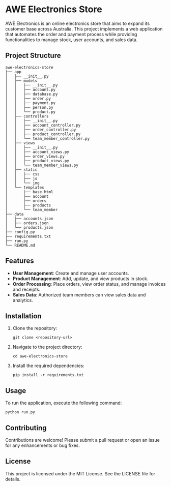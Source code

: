 # AWE Electronics Store

AWE Electronics is an online electronics store that aims to expand its customer base across Australia. This project implements a web application that automates the order and payment process while providing functionalities to manage stock, user accounts, and sales data.

## Project Structure

```
awe-electronics-store
├── app
│   ├── __init__.py
│   ├── models
│   │   ├── __init__.py
│   │   ├── account.py
│   │   ├── database.py
│   │   ├── order.py
│   │   ├── payment.py
│   │   ├── person.py
│   │   └── product.py
│   ├── controllers
│   │   ├── __init__.py
│   │   ├── account_controller.py
│   │   ├── order_controller.py
│   │   ├── product_controller.py
│   │   └── team_member_controller.py
│   ├── views
│   │   ├── __init__.py
│   │   ├── account_views.py
│   │   ├── order_views.py
│   │   ├── product_views.py
│   │   └── team_member_views.py
│   ├── static
│   │   ├── css
│   │   ├── js
│   │   └── img
│   └── templates
│       ├── base.html
│       ├── account
│       ├── orders
│       ├── products
│       └── team_member
├── data
│   ├── accounts.json
│   ├── orders.json
│   └── products.json
├── config.py
├── requirements.txt
├── run.py
└── README.md
```

## Features

- **User Management**: Create and manage user accounts.
- **Product Management**: Add, update, and view products in stock.
- **Order Processing**: Place orders, view order status, and manage invoices and receipts.
- **Sales Data**: Authorized team members can view sales data and analytics.

## Installation

1. Clone the repository:
   ```
   git clone <repository-url>
   ```
2. Navigate to the project directory:
   ```
   cd awe-electronics-store
   ```
3. Install the required dependencies:
   ```
   pip install -r requirements.txt
   ```

## Usage

To run the application, execute the following command:
```
python run.py
```

## Contributing

Contributions are welcome! Please submit a pull request or open an issue for any enhancements or bug fixes.

## License

This project is licensed under the MIT License. See the LICENSE file for details.

